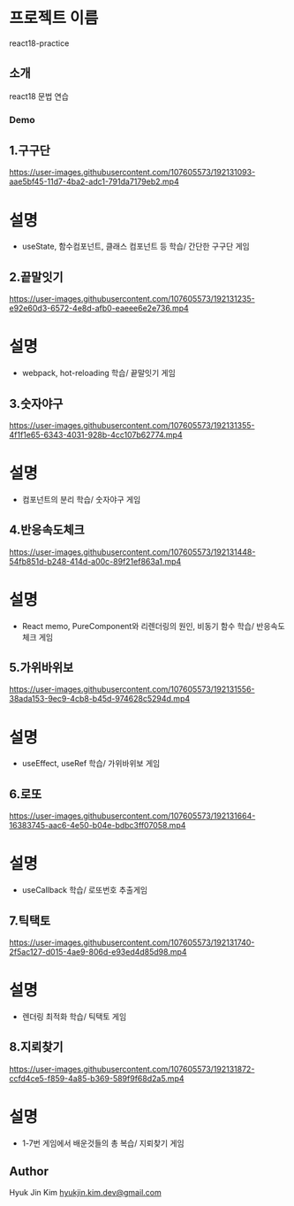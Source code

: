 # 프로젝트 이름

react18-practice

## 소개

react18 문법 연습 

### Demo
## 1.구구단
https://user-images.githubusercontent.com/107605573/192131093-aae5bf45-11d7-4ba2-adc1-791da7179eb2.mp4
# 설명
- useState, 함수컴포넌트, 클래스 컴포넌트 등 학습/  간단한 구구단 게임  
## 2.끝말잇기
https://user-images.githubusercontent.com/107605573/192131235-e92e60d3-6572-4e8d-afb0-eaeee6e2e736.mp4
# 설명
- webpack, hot-reloading 학습/ 끝말잇기 게임
## 3.숫자야구
https://user-images.githubusercontent.com/107605573/192131355-4f1f1e65-6343-4031-928b-4cc107b62774.mp4
# 설명
- 컴포넌트의 분리 학습/ 숫자야구 게임  
## 4.반응속도체크
https://user-images.githubusercontent.com/107605573/192131448-54fb851d-b248-414d-a00c-89f21ef863a1.mp4
# 설명
- React memo, PureComponent와 리렌더링의 원인, 비동기 함수 학습/ 반응속도체크 게임  
## 5.가위바위보
https://user-images.githubusercontent.com/107605573/192131556-38ada153-9ec9-4cb8-b45d-974628c5294d.mp4
# 설명
- useEffect, useRef 학습/ 가위바위보 게임
## 6.로또
https://user-images.githubusercontent.com/107605573/192131664-16383745-aac6-4e50-b04e-bdbc3ff07058.mp4
# 설명
- useCallback 학습/ 로또번호 추출게임 
## 7.틱택토
https://user-images.githubusercontent.com/107605573/192131740-2f5ac127-d015-4ae9-806d-e93ed4d85d98.mp4
# 설명
- 렌더링 최적화 학습/ 틱택토 게임
## 8.지뢰찾기
https://user-images.githubusercontent.com/107605573/192131872-ccfd4ce5-f859-4a85-b369-589f9f68d2a5.mp4
# 설명
- 1-7번 게임에서 배운것들의 총 복습/ 지뢰찾기 게임
## Author
Hyuk Jin Kim 
hyukjin.kim.dev@gmail.com


